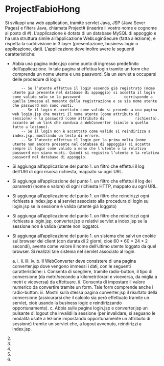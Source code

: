 # ProjectFabioHong

Si sviluppi una web application, tramite servlet Java, JSP (Java Sever Pages) e filters Java, chiamata Project# (inserire il vostro nome e cognome al posto di #). L’applicazione è dotata di un database MySQL di appoggio e ha una struttura simile all’applicazione WebLoginSecure (fatta a lezione), e rispetta la suddivisione in 3 layer (presentazione, business logic o applicazione, dati). L’applicazione deve inoltre avere le seguenti caratteristiche:

- Abbia una pagina index.jsp come punto di ingresso predefinito dell’applicazione. In tale pagina si effettua login tramite un form che comprenda un nome utente e una password.       Sia un servlet a occuparsi delle procedure di login:
          
          -- Se l’utente effettua il login essendo già registrato (nome utente già presente nel database di appoggio) si accetta il login come valido solo se la password                    corrisponde a quella immessa al momento della registrazione e se sia nome utente che password non sono vuoti.
          -- Se il login è accettato come valido si procede a una pagina web login.jsp che mostri il nome utente (come attributo di sessione) e la password (come attributo di              richiesta), accanto ad un link che conduca a WebConverter (simile a quello fatto a lezione).
          -- Se il login non è accettato come valido si reindirizza a index.jsp, mostrando un testo di errore.
          -- Se l’utente effettua il login per la prima volta (nome utente non ancora presente nel database di appoggio) si accetta sempre il login come valido a meno che l’utente o la relativa password non siano vuoti. Quindi si registra l’utente e la relativa password nel database di appoggio.
- Si aggiunga all’applicazione del punto 1. un filtro che effettui il log dell’URI di ogni risorsa richiesta, mappato su ogni URL.
- Si aggiunga all’applicazione del punto 1. un filtro che effettui il log dei parametri (nome e valore) di ogni richiesta HTTP, mappato su ogni URL.
- Si aggiunga all’applicazione del punto 1. un filtro che reindirizzi ogni richiesta a index.jsp e al servlet associato alla procedura di login su login.jsp se la sessione è valida (utente già loggato)
- Si aggiunga all’applicazione del punto 1. un filtro che reindirizzi ogni richiesta a login.jsp, converter.jsp e relativi servlet a index.jsp se la sessione non è valida (utente non loggato).
- Si aggiunga all’applicazione del punto 1. un sistema che salvi un cookie sul browser del client (con durata di 2 giorni, cioè 60 * 60 * 24 * 2 secondi), avente come valore il nome dell’ultimo utente loggato da quel browser. Si realizzi tale sistema nel servlet associato al login.

  a. 
          i. 
          ii. 
          iii. 
          iv. 
b. Il WebConverter deve consistere di una pagina converter.jsp dove vengono immessi i dati, con le seguenti caratteristiche:
          i. Consenta di scegliere, tramite radio-button, il tipo di conversione (da metri/secondo a kilometri/orari e viceversa, da miglia a metri e viceversa) da effettuare.
          ii. Consenta di impostare il valore numerico da convertire tramite un form. Tale form comprende anche i radio-button.
          iii. Mostri sulla stessa pagina converter.jsp il risultato della conversione (assicurarsi che il calcolo sia però effettuato tramite un servlet, cioè usando la business            logic e reindirizzando opportunamente).
c. Abbia sulle pagine login.jsp e converter.jsp un pulsante di logout che invalidi la sessione (per invalidare, si seguano le modalità usate a lezione impostando opportunamente un attributo di sessione) tramite un servlet che, a logout avvenuto, reindirizzi a index.jsp.
2. 
3. 
4. 
5. 
6. 

